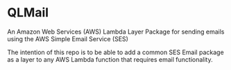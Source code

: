 # QLMail
An Amazon Web Services (AWS) Lambda Layer Package for sending emails using the AWS Simple Email Service (SES)

The intention of this repo is to be able to add a common SES Email package as a layer to any AWS Lambda function that requires email functionality.
